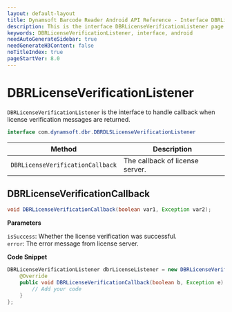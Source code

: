 ```yaml
---
layout: default-layout
title: Dynamsoft Barcode Reader Android API Reference - Interface DBRLicenseVerificationListener
description: This is the interface DBRLicenseVerificationListener page of Dynamsoft Barcode Reader for Android SDK.
keywords: DBRLicenseVerificationListener, interface, android
needAutoGenerateSidebar: true
needGenerateH3Content: false
noTitleIndex: true
pageStartVer: 8.0
---
```


# DBRLicenseVerificationListener

`DBRLicenseVerificationListener` is the interface to handle callback when license verification messages are returned.

```java
interface com.dynamsoft.dbr.DBRDLSLicenseVerificationListener
```

| Method | Description |
| ------ | ----------- |
| `DBRLicenseVerificationCallback` | The callback of license server. |

## DBRLicenseVerificationCallback

```java
void DBRLicenseVerificationCallback(boolean var1, Exception var2);
```

**Parameters**

`isSuccess`: Whether the license verification was successful.  
`error`: The error message from license server.

**Code Snippet**

```java
DBRLicenseVerificationListener dbrLicenseListener = new DBRLicenseVerificationListener() {
    @Override
    public void DBRLicenseVerificationCallback(boolean b, Exception e) {
        // Add your code
    }
};
```
